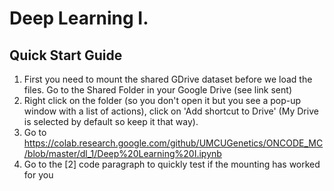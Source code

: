 # Deep Learning I.

## Quick Start Guide

1. First you need to mount the shared GDrive dataset before we load the files. Go to the Shared Folder in your Google Drive (see link sent)
3. Right click on the folder (so you don't open it but you see a pop-up window with a list of actions), click on 'Add shortcut to Drive' (My Drive is selected by default so keep it that way).
4. Go to https://colab.research.google.com/github/UMCUGenetics/ONCODE_MC/blob/master/dl_1/Deep%20Learning%20I.ipynb
5. Go to the [2] code paragraph to quickly test if the mounting has worked for you
